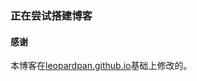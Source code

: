
### 正在尝试搭建博客

#### 感谢   

本博客在[leopardpan.github.io](https://github.com/leopardpan/leopardpan.github.io)基础上修改的。  